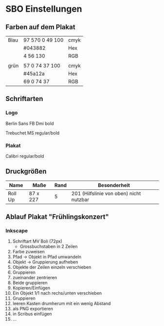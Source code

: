 # SBO Einstellungen
## Farben auf dem Plakat

| | | |
| --- | --- |---|
| Blau | 97 570 0 49 100 | cmyk |
||#043882|Hex|
||4 56 130|RGB|
||||
| grün | 57 0 74 37 100 | cmyk|
||#45a12a|Hex|
||69 0 74 37|RGB|

## Schriftarten
### Logo
Berlin Sans FB Dmi bold

Trebuchet MS regular/bold

### Plakat
Calibri regular/bold


## Druckgrößen
| Name| Maße| Rand| Besonderheit|
| --- | --- |---|---|
| Roll Up | 87 x 227 | 5 | 201 (Hilfslinie von oben) nicht nutzbar

## Ablauf Plakat "Frühlingskonzert"
### Inkscape
1. Schriftart MV Boli (72px)
   - Grossbuchstaben in 2 Zeilen
2. Farbe zuweisen
3. Pfad -> Objekt in Pfad umwandeln
4. Objekt -> Gruppierung aufheben
5. Objekte der Zeilen einzeln verschieben
6. Gruppieren
7. zueinander zentrieren
8. Beide gruppieren
9. Kopieren/Einfügen
10. Ein Objekt 1/1 nach rechs/unten verschieben
11. Gruppieren
12. leeren Kasten drumherum mit ein wenig Abstand
13. als PNG exportieren
14. in Scribus einfügen
15. ...
